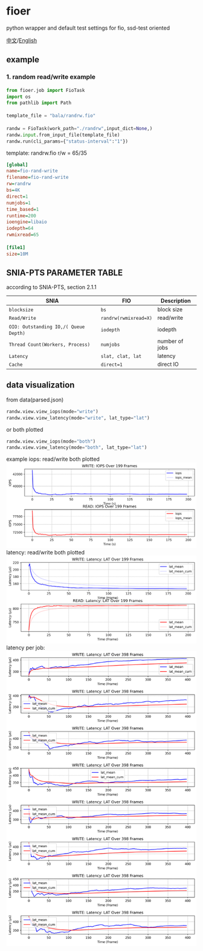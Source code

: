 # fioer
python wrapper and default test settings for fio, ssd-test oriented

[中文](./README_CN.md)/[English](./README.md)

## example 
### 1. random read/write example

```python
from fioer.job import FioTask
import os
from pathlib import Path

template_file = "bala/randrw.fio"

randw = FioTask(work_path="./randrw",input_dict=None,)
randw.input.from_input_file(template_file)
randw.run(cli_params={"status-interval":"1"})
```

template: randrw.fio
r/w = 65/35
```ini
[global]
name=fio-rand-write
filename=fio-rand-write
rw=randrw
bs=4K
direct=1
numjobs=1
time_based=1
runtime=200
ioengine=libaio
iodepth=64
rwmixread=65

[file1]
size=10M

```


## SNIA-PTS PARAMETER TABLE
according to SNIA-PTS, section 2.1.1 

| SNIA  | FIO  | Description |
| --- | --- | --- |
| `blocksize` | `bs` | block size |
| `Read/Write` | `randrw(rwmixread=X)` | read/write |
| `OIO: Outstanding IO,/( Queue Depth)` | `iodepth` | iodepth |
| `Thread Count(Workers, Process)` | `numjobs` | number of jobs |
| `Latency` | `slat, clat, lat` | latency |
| `Cache` | `direct=1` | direct IO |



## data visualization
from data(parsed.json)

```python
randw.view.view_iops(mode="write")
randw.view.view_latency(mode="write", lat_type="lat")
```
or both plotted
```python
randw.view.view_iops(mode="both")
randw.view.view_latency(mode="both", lat_type="lat")
```

example
iops: read/write both plotted
![iops](./images/iops_rw.png)
latency: read/write both plotted
![latency](./images/lat_rw.png)
latency per job:
![latency-total](./images/lat_perjob.png)